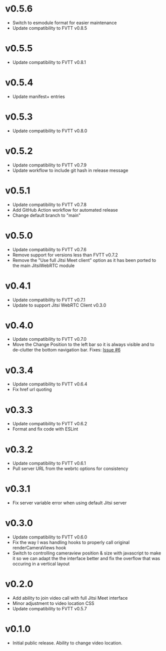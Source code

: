 # v0.5.6
* Switch to esmodule format for easier maintenance
* Update compatibility to FVTT v0.8.5

# v0.5.5
* Update compatibility to FVTT v0.8.1

# v0.5.4
* Update manifest+ entries

# v0.5.3
* Update compatibility to FVTT v0.8.0

# v0.5.2
* Update compatibility to FVTT v0.7.9
* Update workflow to include git hash in release message

# v0.5.1
* Update compatibility to FVTT v0.7.8
* Add GitHub Action workflow for automated release
* Change default branch to "main"

# v0.5.0
* Update compatibility to FVTT v0.7.6
* Remove support for versions less than FVTT v0.7.2
* Remove the "Use full Jitsi Meet client" option as it has been ported to the main JitsiWebRTC module

# v0.4.1
* Update compatibility to FVTT v0.7.1
* Update to support Jitsi WebRTC Client v0.3.0

# v0.4.0
* Update compatibility to FVTT v0.7.0
* Move the Change Position to the left bar so it is always visible and to de-clutter the bottom navigation bar. Fixes: [Issue #6](https://github.com/bekriebel/fvtt-module-webrtc_tweaks/issues/6)

# v0.3.4
* Update compatibility to FVTT v0.6.4
* Fix href url quoting

# v0.3.3
* Update compatibility to FVTT v0.6.2
* Format and fix code with ESLint

# v0.3.2
* Update compatibility to FVTT v0.6.1
* Pull server URL from the webrtc options for consistency

# v0.3.1
* Fix server variable error when using default Jitsi server

# v0.3.0
* Update compatibility to FVTT v0.6.0
* Fix the way I was handling hooks to properly call original renderCameraViews hook
* Switch to controlling cameraview position & size with javascript to make it so we can adapt the the interface better and fix the overflow that was occuring in a vertical layout 

# v0.2.0
* Add ability to join video call with full Jitsi Meet interface
* Minor adjustment to video location CSS
* Update compatibility to FVTT v0.5.7

# v0.1.0
* Initial public release. Ability to change video location.

